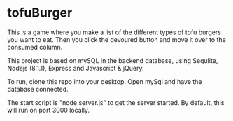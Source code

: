 # tofuBurger

This is a game where you make a list of the different types of tofu burgers you want to eat. Then you click the devoured button and move it over to the consumed column. 

This project is based on mySQL in the backend database, using Sequlite, Nodejs (8.1.1), Express and Javascript & jQuery. 

To run, clone this repo into your desktop.
Open mySql and have the database connected. 

The start script is "node server.js" to get the server started. 
By default, this will run on port 3000 locally. 
